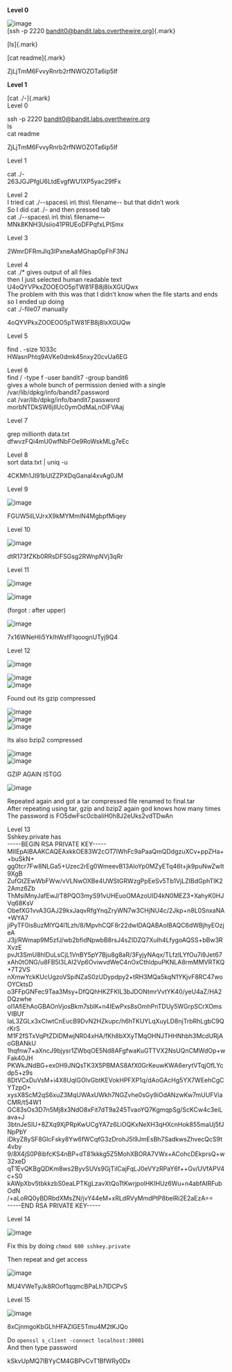 **Level 0**  

![image](https://github.com/user-attachments/assets/4a0964d5-7824-44f5-b419-8a20adcb06c7)  
[ssh -p 2220 bandit0@bandit.labs.overthewire.org]{.mark}  

[ls]{.mark}  

[cat readme]{.mark}  

ZjLjTmM6FvvyRnrb2rfNWOZOTa6ip5If  

**Level 1**  

[cat ./-]{.mark}  
Level 0  

ssh -p 2220 bandit0@bandit.labs.overthewire.org  
ls  
cat readme  

ZjLjTmM6FvvyRnrb2rfNWOZOTa6ip5If  

Level 1  

cat ./-  
263JGJPfgU6LtdEvgfWU1XP5yac29fFx  

Level 2  
I tried cat ./\-\-spaces\ in\ this\ filename\-\- but that didn’t work  
So I did cat ./- and then pressed tab  
cat ./--spaces\ in\ this\ filename—  
MNk8KNH3Usiio41PRUEoDFPqfxLPlSmx  

Level 3  

2WmrDFRmJIq3IPxneAaMGhap0pFhF3NJ  

Level 4  
cat ./* gives output of all files  
then I just selected human readable text  
U4oQYVPkxZOOEOO5pTW81FB8j8lxXGUQwx  
The problem with this was that I didn’t know when the file starts and ends so I ended up doing  
cat ./-file07 manually  

4oQYVPkxZOOEOO5pTW81FB8j8lxXGUQw  

Level 5  

find . -size 1033c  
HWasnPhtq9AVKe0dmk45nxy20cvUa6EG  

Level 6  
find / -type f -user bandit7 -group bandit6  
gives a whole bunch of permission denied with a single  
/var/lib/dpkg/info/bandit7.password  
cat /var/lib/dpkg/info/bandit7.password  
morbNTDkSW6jIlUc0ymOdMaLnOlFVAaj  

Level 7  

grep millionth data.txt  
dfwvzFQi4mU0wfNbFOe9RoWskMLg7eEc  

Level 8  
sort data.txt | uniq -u  

4CKMh1JI91bUIZZPXDqGanal4xvAg0JM  

Level 9  

![image](https://github.com/user-attachments/assets/677f0032-5494-44f6-9d75-f29fa33d2a81)  

FGUW5ilLVJrxX9kMYMmlN4MgbpfMiqey  

Level 10  

![image](https://github.com/user-attachments/assets/87de86b8-9614-41ba-a6ca-bb033b098371)  

dtR173fZKb0RRsDFSGsg2RWnpNVj3qRr  

Level 11  

![image](https://github.com/user-attachments/assets/e2faf23d-a2fd-4cc7-a84d-f1f7e56c5ad1)  

![image](https://github.com/user-attachments/assets/41ca58ba-2b8b-47c9-9a41-9303e34fe55e)  

(forgot : after upper)  

![image](https://github.com/user-attachments/assets/76188f51-6fd6-4971-b201-880cef24d2f5)  

7x16WNeHIi5YkIhWsfFIqoognUTyj9Q4  

Level 12  

![image](https://github.com/user-attachments/assets/f6951467-910c-4a4b-a1f7-f80f704fc58c)  

![image](https://github.com/user-attachments/assets/c48226d4-5d14-4fb6-89b8-b4444f205e18)  
![image](https://github.com/user-attachments/assets/c0095afc-c0f7-4002-8e8d-d6d0997adfec)  

Found out its gzip compressed  

![image](https://github.com/user-attachments/assets/305b80fc-ba18-4004-8dff-5226717d679d)  
![image](https://github.com/user-attachments/assets/d973a3aa-3a8c-42ff-a392-7c7b39287d79)  
![image](https://github.com/user-attachments/assets/578bb5a4-21cd-494d-aee5-b2e2855f96b6)  

Its also bzip2 compressed  

![image](https://github.com/user-attachments/assets/304fd5e5-dfb8-4c04-a3e1-2f6fe7c66f50)  
![image](https://github.com/user-attachments/assets/e1c868d1-317c-47d1-8fef-8e0f5a86b95f)  

GZIP AGAIN ISTGG  

![image](https://github.com/user-attachments/assets/f9e360a1-175b-4269-9ded-35e024ded154)  

Repeated again and got a tar compressed file renamed to final.tar  
After repeating using tar, gzip and bzip2 again god knows how many times  
The password is FO5dwFsc0cbaIiH0h8J2eUks2vdTDwAn  

Level 13  
Sshkey.private has  
-----BEGIN RSA PRIVATE KEY-----  
MIIEpAIBAAKCAQEAxkkOE83W2cOT7IWhFc9aPaaQmQDdgzuXCv+ppZHa++buSkN+  
gg0tcr7Fw8NLGa5+Uzec2rEg0WmeevB13AIoYp0MZyETq46t+jk9puNwZwIt9XgB  
ZufGtZEwWbFWw/vVLNwOXBe4UWStGRWzgPpEeSv5Tb1VjLZIBdGphTIK22Amz6Zb  
ThMsiMnyJafEwJ/T8PQO3myS91vUHEuoOMAzoUID4kN0MEZ3+XahyK0HJVq68KsV  
ObefXG1vvA3GAJ29kxJaqvRfgYnqZryWN7w3CHjNU4c/2Jkp+n8L0SnxaNA+WYA7  
jiPyTF0is8uzMlYQ4l1Lzh/8/MpvhCQF8r22dwIDAQABAoIBAQC6dWBjhyEOzjeA  
J3j/RWmap9M5zfJ/wb2bfidNpwbB8rsJ4sZIDZQ7XuIh4LfygoAQSS+bBw3RXvzE  
pvJt3SmU8hIDuLsCjL1VnBY5pY7Bju8g8aR/3FyjyNAqx/TLfzlLYfOu7i9Jet67  
xAh0tONG/u8FB5I3LAI2Vp6OviwvdWeC4nOxCthldpuPKNLA8rmMMVRTKQ+7T2VS  
nXmwYckKUcUgzoVSpiNZaS0zUDypdpy2+tRH3MQa5kqN1YKjvF8RC47woOYCktsD  
o3FFpGNFec9Taa3Msy+DfQQhHKZFKIL3bJDONtmrVvtYK40/yeU4aZ/HA2DQzwhe  
ol1AfiEhAoGBAOnVjosBkm7sblK+n4IEwPxs8sOmhPnTDUy5WGrpSCrXOmsVIBUf  
laL3ZGLx3xCIwtCnEucB9DvN2HZkupc/h6hTKUYLqXuyLD8njTrbRhLgbC9QrKrS  
M1F2fSTxVqPtZDlDMwjNR04xHA/fKh8bXXyTMqOHNJTHHNhbh3McdURjAoGBANkU  
1hqfnw7+aXncJ9bjysr1ZWbqOE5Nd8AFgfwaKuGTTVX2NsUQnCMWdOp+wFak40JH  
PKWkJNdBG+ex0H9JNQsTK3X5PBMAS8AfX0GrKeuwKWA6erytVTqjOfLYcdp5+z9s  
8DtVCxDuVsM+i4X8UqIGOlvGbtKEVokHPFXP1q/dAoGAcHg5YX7WEehCgCYTzpO+  
xysX8ScM2qS6xuZ3MqUWAxUWkh7NGZvhe0sGy9iOdANzwKw7mUUFViaCMR/t54W1  
GC83sOs3D7n5Mj8x3NdO8xFit7dT9a245TvaoYQ7KgmqpSg/ScKCw4c3eiLava+J  
3btnJeSIU+8ZXq9XjPRpKwUCgYA7z6LiOQKxNeXH3qHXcnHok855maUj5fJNpPbY  
iDkyZ8ySF8GlcFsky8Yw6fWCqfG3zDrohJ5l9JmEsBh7SadkwsZhvecQcS9t4vby  
9/8X4jS0P8ibfcKS4nBP+dT81kkkg5Z5MohXBORA7VWx+ACohcDEkprsQ+w32xeD  
qT1EvQKBgQDKm8ws2ByvSUVs9GjTilCajFqLJ0eVYzRPaY6f++Gv/UVfAPV4c+S0  
kAWpXbv5tbkkzbS0eaLPTKgLzavXtQoTtKwrjpolHKIHUz6Wu+n4abfAIRFubOdN  
/+aLoRQ0yBDRbdXMsZN/jvY44eM+xRLdRVyMmdPtP8belRi2E2aEzA==  
-----END RSA PRIVATE KEY-----  


Level 14  

![image](https://github.com/user-attachments/assets/39f0e13b-63b5-46c4-9394-124cc4e9e0be)  

Fix this by doing `chmod 600 sshkey.private`  

Then repeat and get access  

![image](https://github.com/user-attachments/assets/9dd62d32-cd3b-42bc-a4af-37c51dee7525)  

MU4VWeTyJk8ROof1qqmcBPaLh7lDCPvS  

Level 15  

![image](https://github.com/user-attachments/assets/dcfae17c-fcc7-4bf5-80b4-b753613701f7)  

8xCjnmgoKbGLhHFAZlGE5Tmu4M2tKJQo  

Do `openssl s_client -connect localhost:30001`  
And then type password  

kSkvUpMQ7lBYyCM4GBPvCvT1BfWRy0Dx  

